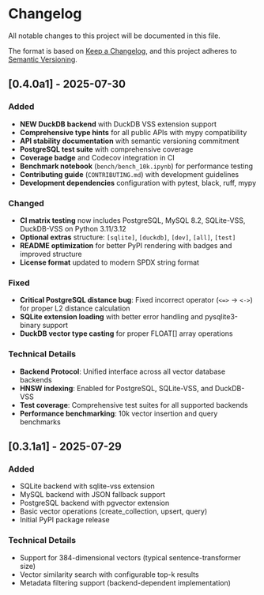 # Changelog

All notable changes to this project will be documented in this file.

The format is based on [Keep a Changelog](https://keepachangelog.com/en/1.0.0/),
and this project adheres to [Semantic Versioning](https://semver.org/spec/v2.0.0.html).

## [0.4.0a1] - 2025-07-30

### Added
- **NEW DuckDB backend** with DuckDB VSS extension support
- **Comprehensive type hints** for all public APIs with mypy compatibility
- **API stability documentation** with semantic versioning commitment
- **PostgreSQL test suite** with comprehensive coverage
- **Coverage badge** and Codecov integration in CI
- **Benchmark notebook** (`bench/bench_10k.ipynb`) for performance testing
- **Contributing guide** (`CONTRIBUTING.md`) with development guidelines
- **Development dependencies** configuration with pytest, black, ruff, mypy

### Changed
- **CI matrix testing** now includes PostgreSQL, MySQL 8.2, SQLite-VSS, DuckDB-VSS on Python 3.11/3.12
- **Optional extras** structure: `[sqlite]`, `[duckdb]`, `[dev]`, `[all]`, `[test]`
- **README optimization** for better PyPI rendering with badges and improved structure
- **License format** updated to modern SPDX string format

### Fixed
- **Critical PostgreSQL distance bug**: Fixed incorrect operator (`<=>` → `<->`) for proper L2 distance calculation
- **SQLite extension loading** with better error handling and pysqlite3-binary support
- **DuckDB vector type casting** for proper FLOAT[] array operations

### Technical Details
- **Backend Protocol**: Unified interface across all vector database backends
- **HNSW indexing**: Enabled for PostgreSQL, SQLite-VSS, and DuckDB-VSS
- **Test coverage**: Comprehensive test suites for all supported backends
- **Performance benchmarking**: 10k vector insertion and query benchmarks

## [0.3.1a1] - 2025-07-29

### Added
- SQLite backend with sqlite-vss extension
- MySQL backend with JSON fallback support
- PostgreSQL backend with pgvector extension
- Basic vector operations (create_collection, upsert, query)
- Initial PyPI package release

### Technical Details
- Support for 384-dimensional vectors (typical sentence-transformer size)
- Vector similarity search with configurable top-k results
- Metadata filtering support (backend-dependent implementation)